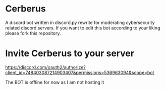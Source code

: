 # Cerberus
A discord bot written in discord.py rewrite for moderating cybersecurity related discord servers.
If you want to edit this bot according to your liking please fork this repository.

# Invite Cerberus to your server
https://discord.com/oauth2/authorize?client_id=748403087214903407&permissions=536963094&scope=bot

The BOT is offline for now as I am not hosting it
